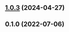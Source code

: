 ## [1.0.3](https://github.com/nodecfdi/base-converter/compare/v1.0.2...v1.0.3) (2024-04-27)

## 0.1.0 (2022-07-06)
